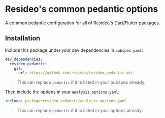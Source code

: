# Resideo's common pedantic options

A common pedantic configuration for all of Resideo's Dart/Flutter packages.

## Installation

Include this package under your dev dependencies in `pubspec.yaml`:

```yaml
dev_dependencies:
  resideo_pedantic:
    git:
      url: https://github.com/resideo/resideo_pedantic.git
```

> This can replace `pedantic` if it is listed in your pubspec already.

Then include the options in your `analysis_options.yaml`:

```yaml
include: package:resideo_pedantic/analysis_options.yaml
```

> This can replace `pedantic` if it is listed in your options already.

